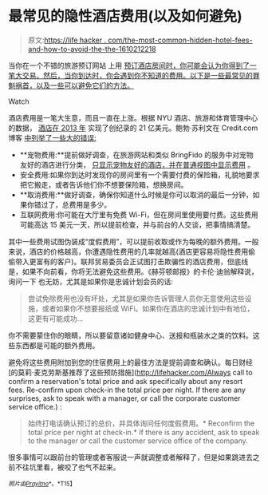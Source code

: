 # 最常见的隐性酒店费用(以及如何避免)

> 原文:[https://life hacker . com/the-most-common-hidden-hotel-fees-and-how-to-avoid-the-the-1610212218](https://lifehacker.com/the-most-common-hidden-hotel-fees-and-how-to-avoid-the-1610212218)

当你在一个不错的旅游预订网站 上用 [预订酒店房间时，你可能会认为你得到了一笔大交易。然后，当你到达时，你会遇到你不知道的费用。以下是一些最常见的罪魁祸首，以及一些可以避免它们的方法。](https://lifehacker.com/five-best-cheap-travel-booking-sites-5795117)

Watch

酒店费用是一笔大生意，而且一直在上涨。根据 NYU 酒店、旅游和体育管理中心的数据， [酒店在 2013 年](http://www.usatoday.com/story/dispatches/2013/08/13/hotels-fees-surcharges-nyu/2649739/) 实现了创纪录的 21 亿美元。鲍勃·苏利文在 Credit.com 博客 [中列举了一些大的错误:](http://blog.credit.com/2014/07/hotel-gotchas-87810/)

*   **宠物费用:**提前做好调查，在旅游网站和类似 BringFido 的服务中对宠物友好的酒店进行分类， [只显示宠物友好的酒店，并在普通视图中显示费用](http://lifehacker.com/bringfido-app-finds-pet-friendly-hotels-dog-parks-and-1607448997) 。
*   安全费用:如果你到达时发现你的房间里有一个需要付费的保险箱，礼貌地要求把它搬走，或者告诉他们你不想要保险箱，想换房间。
*   **取消费用:**做好调查，确保你知道什么时候是你可以取消的最后一分钟，如果你错过了，总费用是多少。
*   互联网费用:你可能在大厅里有免费 Wi-Fi，但在房间里使用要付费。这些费用可能高达 15 美元一天，所以提前检查，并与前台的人交谈，把事情搞清楚。

其中一些费用试图伪装成“度假费用”，可以提前收取或作为每晚的额外费用。一般来说，酒店的价格越高，你遭遇隐性费用的几率就越高(酒店更容易将隐性费用偷偷带入更富有的客户)。联邦贸易委员会正试图打击欺骗性的酒店费用，但底线是，如果不向前看，你将无法避免这些费用。《赫芬顿邮报》的卡伦·迪翁解释说，询问一下 也无妨，尤其是如果你是忠诚计划会员的话:

> 尝试免除费用也没有坏处，尤其是如果你告诉管理人员你无意使用这些设施，或者如果你不想要报纸或 WiFi。如果你在酒店的忠诚计划中有地位，这更有可能成功...

你不需要蒙住你的眼睛，所以要留意诸如健身中心、送报和瓶装水之类的饮料。这些东西都是可能的额外费用。

避免将这些费用附加到您的住宿费用上的最佳方法是提前调查和确认。每日财经 [的莫莉·麦克劳斯基推荐了这些预防措施](http://lifehacker.com/Always call to confirm a reservation's total price and ask specifically about any resort fees. Re-confirm upon check-in the total price per night. If there are any surprises, ask to speak with a manager, or call the corporate customer service office.) :

> 始终打电话确认预订的总价，并具体询问任何度假费用。*   Reconfirm the total price per night at check-in.*   If there is any accident, ask to speak to the manager or call the customer service office of the company.

很多事情可以跟前台的管理或者客服说一声就调整或者解释了，但是如果跳进去之前不往坑里看，被咬了也气不起来。

<small>*照片由*</small>[<small>*Prayitno*</small>](https://www.flickr.com/photos/prayitnophotography/8422434334)<small>*。*T15】</small>